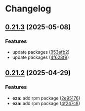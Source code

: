 # Changelog

## [0.21.3](https://github.com/joshuachp/packages/compare/eza-v0.21.2...eza-v0.21.3) (2025-05-08)


### Features

* update packages ([053efb2](https://github.com/joshuachp/packages/commit/053efb265c61d1fe9b733158c6314f6f4e10af95))
* update packages ([4f628f8](https://github.com/joshuachp/packages/commit/4f628f85afb1e46b547b90ee7928562a8fa2aecf))

## [0.21.2](https://github.com/joshuachp/packages/compare/eza-v0.21.2...eza-v0.21.2) (2025-04-29)


### Features

* **eza:** add rpm package ([2e95176](https://github.com/joshuachp/packages/commit/2e95176bf26d270876e4583dd7bc5efe5194be12))
* **eza:** add rpm package ([4f247c8](https://github.com/joshuachp/packages/commit/4f247c87695d413f9b792e0e8a0a021e8735aea7))
